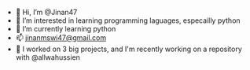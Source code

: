 - 👋 Hi, I’m @Jinan47
- 👀 I’m interested in learning programming laguages, especailly python
- 🌱 I’m currently learning python
- 📫 jinanmswi47@gmail.com
- 🔽 I worked on 3 big projects, and I'm recently working on a repository with @allwahussien
